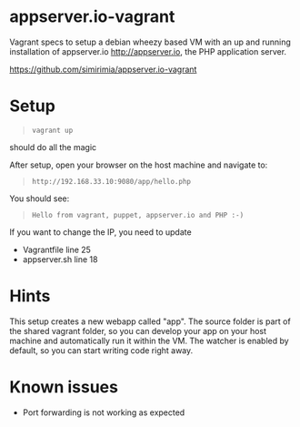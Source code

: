 appserver.io-vagrant
====================

Vagrant specs to setup a debian wheezy based VM with an up and running installation of 
appserver.io <http://appserver.io>, the PHP application server.


<https://github.com/simirimia/appserver.io-vagrant>

Setup
=====

> `vagrant up`

should do all the magic

After setup, open your browser on the host machine and navigate to:

> `http://192.168.33.10:9080/app/hello.php` 

You should see:

> `Hello from vagrant, puppet, appserver.io and PHP :-)`

If you want to change the IP, you need to update 

* Vagrantfile line 25
* appserver.sh line 18

Hints
=====

This setup creates a new webapp called "app". The source folder is part of the shared vagrant folder, so you can develop
your app on your host machine and automatically run it within the VM. The watcher is enabled by default, so you can 
start writing code right away.

Known issues
============

* Port forwarding is not working as expected